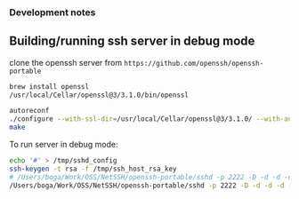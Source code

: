 ### Development notes

## Building/running ssh server in debug mode

clone the openssh server from `https://github.com/openssh/openssh-portable`

```sh
brew install openssl
/usr/local/Cellar/openssl@3/3.1.0/bin/openssl

autoreconf
./configure --with-ssl-dir=/usr/local/Cellar/openssl@3/3.1.0/ --with-audit=debug --enable-debug CPPFLAGS="-DDEBUG -DPACKET_DEBUG" CFLAGS="-g -O0"
make
```

To run server in debug mode:
```sh
echo '#' > /tmp/sshd_config
ssh-keygen -t rsa -f /tmp/ssh_host_rsa_key
# /Users/boga/Work/OSS/NetSSH/openssh-portable/sshd -p 2222 -D -d -d -d -e -f /tmp/sshd_config
/Users/boga/Work/OSS/NetSSH/openssh-portable/sshd -p 2222 -D -d -d -d -e -f /tmp/sshd_config -h /tmp/ssh_host_rsa_key

```
